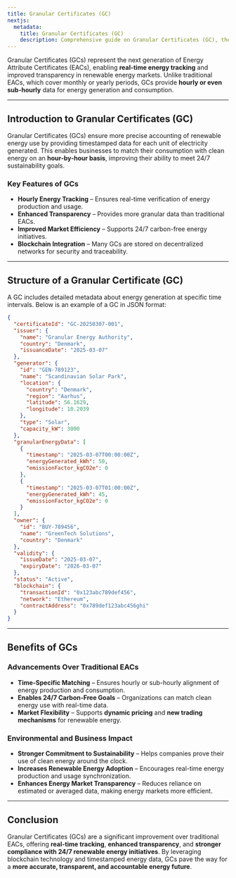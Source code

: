 ```yaml
---
title: Granular Certificates (GC) 
nextjs:
  metadata:
    title: Granular Certificates (GC) 
    description: Comprehensive guide on Granular Certificates (GC), their structure, real-time tracking, and benefits.
---
```


Granular Certificates (GCs) represent the next generation of Energy Attribute Certificates (EACs), enabling **real-time energy tracking** and improved transparency in renewable energy markets. Unlike traditional EACs, which cover monthly or yearly periods, GCs provide **hourly or even sub-hourly** data for energy generation and consumption.

---

## Introduction to Granular Certificates (GC)

Granular Certificates (GCs) ensure more precise accounting of renewable energy use by providing timestamped data for each unit of electricity generated. This enables businesses to match their consumption with clean energy on an **hour-by-hour basis**, improving their ability to meet 24/7 sustainability goals.

### Key Features of GCs

- **Hourly Energy Tracking** – Ensures real-time verification of energy production and usage.
- **Enhanced Transparency** – Provides more granular data than traditional EACs.
- **Improved Market Efficiency** – Supports 24/7 carbon-free energy initiatives.
- **Blockchain Integration** – Many GCs are stored on decentralized networks for security and traceability.

---

## Structure of a Granular Certificate (GC)

A GC includes detailed metadata about energy generation at specific time intervals. Below is an example of a GC in JSON format:

```json
{
  "certificateId": "GC-20250307-001",
  "issuer": {
    "name": "Granular Energy Authority",
    "country": "Denmark",
    "issuanceDate": "2025-03-07"
  },
  "generator": {
    "id": "GEN-789123",
    "name": "Scandinavian Solar Park",
    "location": {
      "country": "Denmark",
      "region": "Aarhus",
      "latitude": 56.1629,
      "longitude": 10.2039
    },
    "type": "Solar",
    "capacity_kW": 3000
  },
  "granularEnergyData": [
    {
      "timestamp": "2025-03-07T00:00:00Z",
      "energyGenerated_kWh": 50,
      "emissionFactor_kgCO2e": 0
    },
    {
      "timestamp": "2025-03-07T01:00:00Z",
      "energyGenerated_kWh": 45,
      "emissionFactor_kgCO2e": 0
    }
  ],
  "owner": {
    "id": "BUY-789456",
    "name": "GreenTech Solutions",
    "country": "Denmark"
  },
  "validity": {
    "issueDate": "2025-03-07",
    "expiryDate": "2026-03-07"
  },
  "status": "Active",
  "blockchain": {
    "transactionId": "0x123abc789def456",
    "network": "Ethereum",
    "contractAddress": "0x789def123abc456ghi"
  }
}
```

---

## Benefits of GCs

### Advancements Over Traditional EACs

- **Time-Specific Matching** – Ensures hourly or sub-hourly alignment of energy production and consumption.
- **Enables 24/7 Carbon-Free Goals** – Organizations can match clean energy use with real-time data.
- **Market Flexibility** – Supports **dynamic pricing** and **new trading mechanisms** for renewable energy.

### Environmental and Business Impact

- **Stronger Commitment to Sustainability** – Helps companies prove their use of clean energy around the clock.
- **Increases Renewable Energy Adoption** – Encourages real-time energy production and usage synchronization.
- **Enhances Energy Market Transparency** – Reduces reliance on estimated or averaged data, making energy markets more efficient.

---

## Conclusion

Granular Certificates (GCs) are a significant improvement over traditional EACs, offering **real-time tracking**, **enhanced transparency**, and **stronger compliance with 24/7 renewable energy initiatives**. By leveraging blockchain technology and timestamped energy data, GCs pave the way for a **more accurate, transparent, and accountable energy future**.
